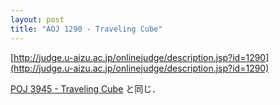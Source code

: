 ```yaml
---
layout: post
title: "AOJ 1290 - Traveling Cube"
---
```

[http://judge.u-aizu.ac.jp/onlinejudge/description.jsp?id=1290](http://judge.u-aizu.ac.jp/onlinejudge/description.jsp?id=1290)

[POJ 3945 - Traveling Cube](/blog/poj-3945/) と同じ．
